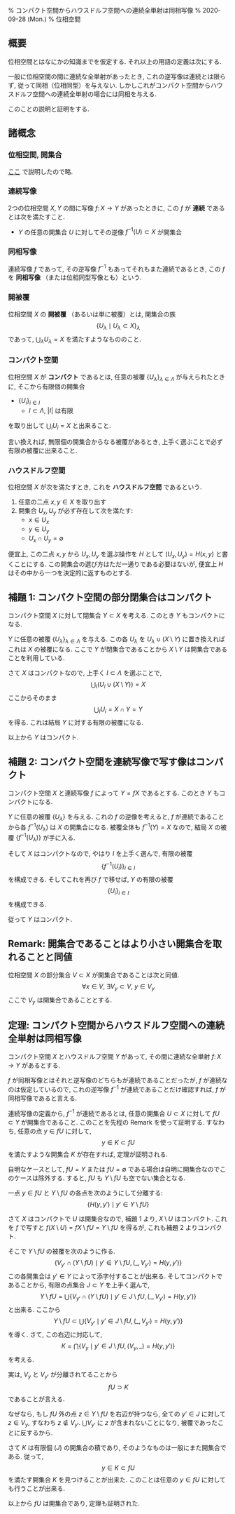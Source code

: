% コンパクト空間からハウスドルフ空間への連続全単射は同相写像
% 2020-09-28 (Mon.)
% 位相空間

## 概要

位相空間とはなにかの知識までを仮定する.
それ以上の用語の定義は次にする.

一般に位相空間の間に連続な全単射があったとき, これの逆写像は連続とは限らず,
従って同相（位相同型）を与えない.
しかしこれがコンパクト空間からハウスドルフ空間への連続全単射の場合には同相を与える.

このことの説明と証明をする.

## 諸概念

### 位相空間, 開集合

[ここ](topo) で説明したので略.

### 連続写像

2つの位相空間 $X,Y$ の間に写像 $f \colon X \to Y$ があったときに,
この $f$ が **連続** であるとは次を満たすこと.

- $Y$ の任意の開集合 $U$ に対してその逆像 $f^{-1}(U) \subset X$ が開集合

### 同相写像

連続写像 $f$ であって, その逆写像 $f^{-1}$ もあってそれもまた連続であるとき,
この $f$ を **同相写像** （または位相同型写像とも）という.

### 開被覆

位相空間 $X$ の **開被覆** （あるいは単に被覆）とは,
開集合の族
$$\{ U_\lambda \mid U_\lambda \subset X \}_\lambda$$
であって,
$\bigcup_\lambda U_\lambda = X$
を満たすようなもののこと.

### コンパクト空間

位相空間 $X$ が **コンパクト** であるとは,
任意の被覆 $\{ U_\lambda \}_{\lambda \in \Lambda}$ が与えられたときに,
そこから有限個の開集合

- $\{ U_i \}_{i \in I}$
    - $I \subset \Lambda$, $|I|$ は有限

を取り出して $\bigcup_i U_i = X$ と出来ること.

言い換えれば, 無限個の開集合からなる被覆があるとき, 上手く選ぶことで必ず有限の被覆に出来ること.

### ハウスドルフ空間

位相空間 $X$ が次を満たすとき, これを **ハウスドルフ空間** であるという.

1. 任意の二点 $x,y \in X$ を取り出す
2. 開集合 $U_x, U_y$ が必ず存在して次を満たす:
    - $x \in U_x$
    - $y \in U_y$
    - $U_x \cap U_y = \emptyset$

便宜上, この二点 $x,y$ から $U_x, U_y$ を選ぶ操作を $H$ として
$(U_x,U_y) = H(x,y)$
と書くことにする.
この開集合の選び方はただ一通りである必要はないが, 便宜上 $H$ はその中から一つを決定的に返すものとする.

## 補題 1: コンパクト空間の部分閉集合はコンパクト

コンパクト空間 $X$ に対して閉集合 $Y \subset X$ を考える.
このとき $Y$ もコンパクトになる.

$Y$ に任意の被覆 $\{ U_\lambda \}_{\lambda \in \Lambda}$ を与える.
この各 $U_\lambda$ を $U_\lambda \cup (X \setminus Y)$ に置き換えればこれは $X$ の被覆になる.
ここで $Y$ が閉集合であることから $X \setminus Y$ は開集合であることを利用している.

さて $X$ はコンパクトなので, 上手く $I \subset \Lambda$ を選ぶことで,
$$\bigcup_I (U_i \cup (X \setminus Y)) = X$$
ここからそのまま
$$\bigcup_I U_i = X \cap Y = Y$$
を得る.
これは結局 $Y$ に対する有限の被覆になる.

以上から $Y$ はコンパクト.

## 補題 2: コンパクト空間を連続写像で写す像はコンパクト

コンパクト空間 $X$ と連続写像 $f$ によって $Y = fX$ であるとする.
このとき $Y$ もコンパクトになる.

$Y$ に任意の被覆 $\{ U_\lambda \}$ を与える.
これの $f$ の逆像を考えると, $f$ が連続であることから各 $f^{-1}(U_\lambda)$ は $X$ の開集合になる.
被覆全体も $f^{-1}(Y)=X$ なので, 結局 $X$ の被覆
$\{ f^{-1}(U_\lambda) \}$
が手に入る.

そして $X$ はコンパクトなので, やはり $I$ を上手く選んで, 有限の被覆
$$\{ f^{-1}(U_i) \}_{i \in I}$$
を構成できる.
そしてこれを再び $f$ で移せば, $Y$ の有限の被覆
$$\{ U_i \}_{i \in I}$$
を構成できる.

従って $Y$ はコンパクト.

## Remark: 開集合であることはより小さい開集合を取れることと同値

位相空間 $X$ の部分集合 $V \subset X$ が開集合であることは次と同値.
$$\forall x \in V ,~ \exists V_y \subset V ,~ y \in V_y$$
ここで $V_y$ は開集合であることとする.

## 定理: コンパクト空間からハウスドルフ空間への連続全単射は同相写像

コンパクト空間 $X$ とハウスドルフ空間 $Y$ があって,
その間に連続な全単射 $f \colon X \to Y$ があるとする.

$f$ が同相写像とはそれと逆写像のどちらもが連続であることだったが, $f$ が連続なのは仮定しているので,
これの逆写像 $f^{-1}$ が連続であることだけ確認すれば, $f$ が同相写像であると言える.

連続写像の定義から, $f^{-1}$ が連続であるとは,
任意の開集合 $U \subset X$ に対して $fU \subset Y$ が開集合であること.
このことを先程の Remark を使って証明する.
すなわち,
任意の点 $y \in fU$ に対して,
$$y \in K \subset fU$$
を満たすような開集合 $K$ が存在すれば, 定理が証明される.

自明なケースとして, $fU = Y$ または $fU = \emptyset$ である場合は自明に開集合なのでこのケースは除外する.
すると, $fU$ も $Y \setminus fU$ も空でない集合となる.

一点 $y \in fU$ と $Y \setminus fU$ の各点を次のようにして分離する:
$$\{ H(y, y') \mid y' \in Y \setminus fU \}$$

さて $X$ はコンパクトで $U$ は開集合なので, 補題 1 より, $X \setminus U$ はコンパクト.
これを $f$ で写すと $f(X \setminus U) = fX \setminus fU = Y \setminus fU$ を得るが,
これも補題 2 よりコンパクト.

そこで $Y \setminus fU$ の被覆を次のように作る.
$$\{ V_{y'} \cap (Y \setminus fU) \mid y' \in Y \setminus fU, (\_, V_{y'}) = H(y, y') \}$$
この各開集合は $y' \in Y$ によって添字付することが出来る.
そしてコンパクトであることから, 有限の点集合 $J \subset Y$ を上手く選んで,
$$Y \setminus fU = \bigcup \{ V_{y'} \cap (Y \setminus fU) \mid y' \in J \setminus fU, (\_, V_{y'}) = H(y, y') \}$$
と出来る.
ここから
$$Y \setminus fU \subset \bigcup \{ V_{y'} \mid y' \in J \setminus fU, (\_, V_{y'}) = H(y, y') \}$$
を導く.
さて, この右辺に対応して,
$$K = \bigcap \{ V_{y} \mid y' \in J \setminus fU, (V_y, \_) = H(y, y') \}$$
を考える.

実は, $V_y$ と $V_{y'}$ が分離されてることから
$$fU \supset K$$
であることが言える.

なぜなら,
もし $fU$ 外の点 $z \in Y \setminus fU$ を右辺が持つなら, 全ての $y'\in J$ に対して $z \in V_y$,
すなわち $z \not\in V_{y'}$. $\bigcup V_{y'}$ に $z$ が含まれないことになり,
被覆であったことに反するから.

さて $K$ は有限個 $(J)$ の開集合の積であり, そのようなものは一般にまた開集合である.
従って,
$$y \in K \subset fU$$
を満たす開集合 $K$ を見つけることが出来た.
このことは任意の $y \in fU$ に対しても行うことが出来る.

以上から $fU$ は開集合であり, 定理も証明された.
